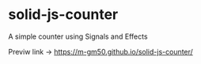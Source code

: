 # solid-js-counter
 A simple counter using Signals and Effects

Previw link -> https://m-gm50.github.io/solid-js-counter/
